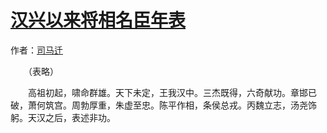 # [汉兴以来将相名臣年表](http://so.gushiwen.org/guwen/bookv_109.aspx)

作者：[司马迁](http://so.gushiwen.org/author_608.aspx)

　　（表略）

　　高祖初起，啸命群雄。天下未定，王我汉中。三杰既得，六奇献功。章邯已破，萧何筑宫。周勃厚重，朱虚至忠。陈平作相，条侯总戎。丙魏立志，汤尧饰躬。天汉之后，表述非功。

